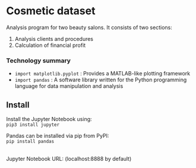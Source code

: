 # Cosmetic dataset
Analysis program for two beauty salons. It consists of two sections:
<ol>
  <li>Analysis clients and procedures </li>
  <li>Calculation of financial profit </li>
</ol>

### Technology summary

- `import matplotlib.pyplot` : Provides a MATLAB-like plotting framework
- `import pandas` : A software library written for the Python programming language for data manipulation and analysis

## Install

Install the Jupyter Notebook using:<br>
`pip3 install jupyter`

Pandas can be installed via pip from PyPI:<br>
`pip install pandas`
<br><br>

Jupyter Notebook URL: (localhost:8888 by default)
